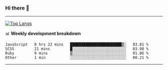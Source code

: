 ### Hi there 👋

-------
[![Top Langs](https://github-readme-stats.vercel.app/api/top-langs/?username=ashish-r)](https://github.com/anuraghazra/github-readme-stats)

📊 **Weekly development breakdown**
<!--START_SECTION:waka-->

```text
JavaScript   8 hrs 22 mins   ███████████████████████▒░   93.81 %
SCSS         21 mins         █░░░░░░░░░░░░░░░░░░░░░░░░   03.98 %
Ruby         9 mins          ▒░░░░░░░░░░░░░░░░░░░░░░░░   01.86 %
Other        1 min           ░░░░░░░░░░░░░░░░░░░░░░░░░   00.21 %
```

<!--END_SECTION:waka-->
-------

<!--
**ashish-r/ashish-r** is a ✨ _special_ ✨ repository because its `README.md` (this file) appears on your GitHub profile.

Here are some ideas to get you started:

- 🔭 I’m currently working on ...
- 🌱 I’m currently learning ...
- 👯 I’m looking to collaborate on ...
- 🤔 I’m looking for help with ...
- 💬 Ask me about ...
- 📫 How to reach me: ...
- 😄 Pronouns: ...
- ⚡ Fun fact: ...
-->

